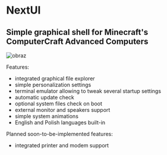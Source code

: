 # NextUI

## Simple graphical shell for Minecraft's ComputerCraft Advanced Computers
![obraz](https://github.com/bwisniewski26/nextui/assets/148913398/57573686-93c4-42ac-9412-2ab3770721ed)

Features:
- integrated graphical file explorer
- simple personalization settings
- terminal emulator allowing to tweak several startup settings
- automatic update check
- optional system files check on boot
- external monitor and speakers support
- simple system animations
- English and Polish languages built-in

Planned soon-to-be-implemented features:
- integrated printer and modem support
